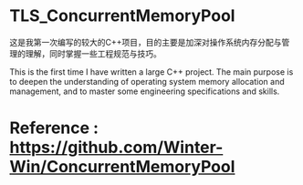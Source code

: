 # TLS_ConcurrentMemoryPool

这是我第一次编写的较大的C++项目，目的主要是加深对操作系统内存分配与管理的理解，同时掌握一些工程规范与技巧。

This is the first time I have written a large C++ project. The main purpose is to deepen the understanding of operating system memory allocation and management, and to master some engineering specifications and skills.


# Reference : https://github.com/Winter-Win/ConcurrentMemoryPool
